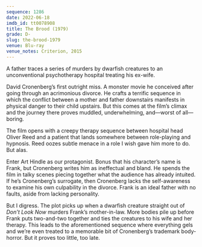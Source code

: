 ```yaml
---
sequence: 1286
date: 2022-06-18
imdb_id: tt0078908
title: The Brood (1979)
grade: D-
slug: the-brood-1979
venue: Blu-ray
venue_notes: Criterion, 2015
---
```


A father traces a series of murders by dwarfish creatures to an unconventional psychotherapy hospital treating his ex-wife.

<!-- end -->

David Cronenberg’s first outright miss. A monster movie he conceived after going through an acrimonious divorce. He crafts a terrific sequence in which the conflict between a mother and father downstairs manifests in physical danger to their child upstairs. But this comes at the film’s climax and the journey there proves muddled, underwhelming, and—worst of all—boring.

The film opens with a creepy therapy sequence between hospital head Oliver Reed and a patient that lands somewhere between role-playing and hypnosis. Reed oozes subtle menace in a role I wish gave him more to do. But alas.

Enter Art Hindle as our protagonist. Bonus that his character’s name is Frank, but Cronenberg writes him as ineffectual and bland. He spends the film in talky scenes piecing together what the audience has already intuited. If he’s Cronenberg’s surrogate, then Cronenberg lacks the self-awareness to examine his own culpability in the divorce. Frank is an ideal father with no faults, aside from lacking personality.

But I digress. The plot picks up when a dwarfish creature straight out of <span data-imdb-id="tt0069995">_Don’t Look Now_</span> murders Frank’s mother-in-law. More bodies pile up before Frank puts two-and-two together and ties the creatures to his wife and her therapy. This leads to the aforementioned sequence where everything gels and we’re even treated to a memorable bit of Cronenberg’s trademark body-horror. But it proves too little, too late.
